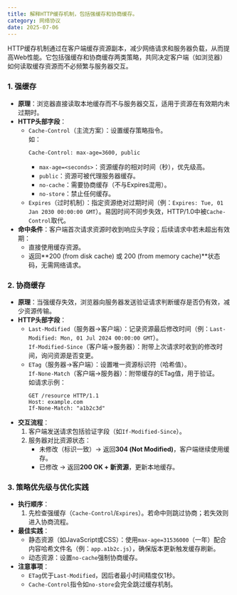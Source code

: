```yaml
---
title: 解释HTTP缓存机制，包括强缓存和协商缓存。
category: 网络协议
date: 2025-07-06
---
```

HTTP缓存机制通过在客户端缓存资源副本，减少网络请求和服务器负载，从而提高Web性能。它包括强缓存和协商缓存两类策略，共同决定客户端（如浏览器）如何读取缓存资源而不必频繁与服务器交互。

### 1. 强缓存
- **原理**：浏览器直接读取本地缓存而不与服务器交互，适用于资源在有效期内未过期时。  
- **HTTP头部字段**：
  - `Cache-Control`（主流方案）：设置缓存策略指令。  
    如：  
    ```http
    Cache-Control: max-age=3600, public
    ```
    - `max-age=<seconds>`：资源缓存的相对时间（秒），优先级高。  
    - `public`：资源可被代理服务器缓存。  
    - `no-cache`：需要协商缓存（不与Expires混用）。  
    - `no-store`：禁止任何缓存。  
  - `Expires`（过时机制）：指定资源绝对过期时间（例：`Expires: Tue, 01 Jan 2030 00:00:00 GMT`）。易因时间不同步失效，HTTP/1.0中被`Cache-Control`取代。
- **命中条件**：客户端首次请求资源时收到响应头字段；后续请求中若未超出有效期：
  - 直接使用缓存资源。
  - 返回**200 (from disk cache) 或 200 (from memory cache)**状态码，无需网络请求。

### 2. 协商缓存
- **原理**：当强缓存失效，浏览器向服务器发送验证请求判断缓存是否仍有效，减少资源传输。
- **HTTP头部字段**：
  - `Last-Modified`（服务器→客户端）：记录资源最后修改时间（例：`Last-Modified: Mon, 01 Jul 2024 00:00:00 GMT`）。  
    `If-Modified-Since`（客户端→服务器）：附带上次请求时收到的修改时间，询问资源是否变更。  
  - `ETag`（服务器→客户端）：设置唯一资源标识符（哈希值）。  
    `If-None-Match`（客户端→服务器）：附带缓存的ETag值，用于验证。  
    如请求示例：
    ```http
    GET /resource HTTP/1.1
    Host: example.com
    If-None-Match: "a1b2c3d"
    ```
- **交互流程**：  
  1. 客户端发送请求包括验证字段（如`If-Modified-Since`）。  
  2. 服务器对比资源状态：  
     - 未修改（标识一致）→ 返回**304 (Not Modified)**，客户端继续使用缓存。  
     - 已修改 → 返回**200 OK + 新资源**，更新本地缓存。

### 3. 策略优先级与优化实践
- **执行顺序**：
  1. 先检查强缓存（`Cache-Control`/`Expires`）。若命中则跳过协商；若失效则进入协商流程。  
- **最佳实践**：
  - 静态资源（如JavaScript或CSS）：使用`max-age=31536000`（一年）配合内容哈希文件名（例：`app.a1b2c.js`），确保版本更新触发缓存刷新。
  - 动态资源：设置`no-cache`强制协商缓存。  
- **注意事项**：
  - `ETag`优于`Last-Modified`，因后者最小时间精度仅1秒。  
  - `Cache-Control`指令如`no-store`会完全跳过缓存机制。
